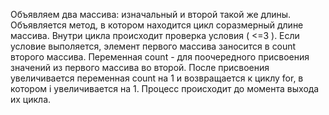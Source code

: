 Объявляем два массива: изначальный и второй такой же длины. 
Объявляется метод, в котором находится цикл соразмерный длине массива.
Внутри цикла происходит проверка условия ( <=3 ). 
Если условие выполяется, элемент первого массива заносится в count второго массива. 
Переменная count - для поочередного присвоения значений из первого массива во второй.
После присвоения увеличивается переменная count на 1 и возвращается к циклу for, в котором i увеличивается на 1. 
Процесс происходит до момента выхода их цикла.